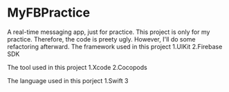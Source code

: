 # MyFBPractice
A real-time messaging app, just for practice. 
This project is only for my practice. Therefore, the code is preety ugly. However, I'll do some refactoring afterward.
The framework used in this project
1.UIKit
2.Firebase SDK

The tool used in this project
1.Xcode
2.Cocopods

The language used in this porject
1.Swift 3
